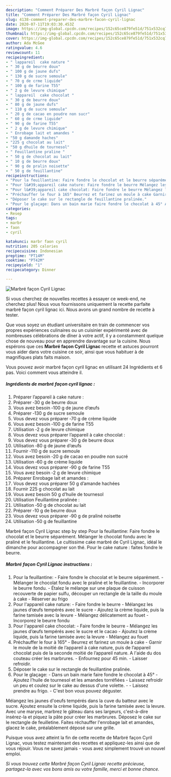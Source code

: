 ```yaml
---
description: "Comment Préparer Des Marbré façon Cyril Lignac"
title: "Comment Préparer Des Marbré façon Cyril Lignac"
slug: 4138-comment-preparer-des-marbre-facon-cyril-lignac
date: 2020-07-11T19:03:30.453Z
image: https://img-global.cpcdn.com/recipes/152c65ce879fe51d/751x532cq70/marbre-facon-cyril-lignac-photo-principale-de-la-recette.jpg
thumbnail: https://img-global.cpcdn.com/recipes/152c65ce879fe51d/751x532cq70/marbre-facon-cyril-lignac-photo-principale-de-la-recette.jpg
cover: https://img-global.cpcdn.com/recipes/152c65ce879fe51d/751x532cq70/marbre-facon-cyril-lignac-photo-principale-de-la-recette.jpg
author: Ada McGee
ratingvalue: 4.6
reviewcount: 11
recipeingredient:
- " lappareil  cake nature "
- " 30 g de beurre doux"
- " 100 g de jaune dufs"
- " 130 g de sucre semoule"
- " 70 g de crme liquide"
- " 100 g de farine T55"
- " 2 g de levure chimique"
- " lappareil  cake chocolat "
- " 30 g de beurre doux"
- " 80 g de jaune dufs"
- " 110 g de sucre semoule"
- " 20 g de cacao en poudre non sucr"
- " 60 g de crme liquide"
- " 90 g de farine T55"
- " 2 g de levure chimique"
- " Enrobage lait et amandes "
- "50 g damande haches"
- "225 g chocolat au lait"
- "50 g dhuile de tournesol"
- " Feuillantine praline "
- " 50 g de chocolat au lait"
- " 10 g de beurre doux"
- " 90 g de pralin noisette"
- " 50 g de feuillantine"
recipeinstructions:
- "Pour la feuillantine: Faire fondre le chocolat et le beurre séparément. Mélanger le chocolat fondu avec le praliné et le feuillantine. Incorporer le beurre fondu. Étalez le mélange sur une plaque de cuisson recouverte de papier sulfu, découper un rectangle de la taille du moule à cake Réserver au frigo"
- "Pour l&#39;appareil cake nature: Faire fondre le beurre Mélangez les jaunes d’œufs tempérés avec le sucre Ajoutez la crème liquide, puis la farine tamisée avec la levure Mélangez délicatement au fouet Incorporez le beurre fondu"
- "Pour l&#39;appareil cake chocolat: Faire fondre le beurre Mélangez les jaunes d’œufs tempérés avec le sucre et le cacao Ajoutez la crème liquide, puis la farine tamisée avec la levure Mélangez au fouet"
- "Préchauffer le four à 165° Beurrez et farinez un moule à cake Garnir le moule de la moitié de l’appareil à cake nature, puis de l’appareil chocolat puis de la seconde moitié de l’appareil nature. A l&#39;aide du dos couteau créer les marbrures. Enfournez pour 45 min. Laisser refroidir."
- "Déposer le cake sur le rectangle de feuillantine pralinée."
- "Pour le glaçage: Dans un bain marie faire fondre le chocolat à 45° Ajoutez l’huile de tournesol et les amandes torréfiées Laissez refroidir un peu et coulez sur le cake au dessus d&#39;une volette.  Laissez prendre au frigo. C&#39;est bon vous pouvez déguster."
categories:
- Resep
tags:
- marbr
- faon
- cyril

katakunci: marbr faon cyril 
nutrition: 205 calories
recipecuisine: Indonesian
preptime: "PT14M"
cooktime: "PT42M"
recipeyield: "1"
recipecategory: Dinner

---
```



![Marbré façon Cyril Lignac](https://img-global.cpcdn.com/recipes/152c65ce879fe51d/751x532cq70/marbre-facon-cyril-lignac-photo-principale-de-la-recette.jpg)

Si vous cherchez de nouvelles recettes à essayer ce week-end, ne cherchez plus! Nous vous fournissons uniquement la recette parfaite marbré façon cyril lignac ici. Nous avons un grand nombre de recette à tester.

Que vous soyez un étudiant universitaire en train de commencer vos propres expériences culinaires ou un cuisinier expérimenté avec de nombreuses célébrations de dîner à votre actif, il y a constamment quelque chose de nouveau pour en apprendre davantage sur la cuisine. Nous espérons que ces <strong> Marbré façon Cyril Lignac </strong> recette et astuces pourront vous aider dans votre cuisine ce soir, ainsi que vous habituer à de magnifiques plats faits maison.

<!--inarticleads1-->

Vous pouvez avoir marbré façon cyril lignac en utilisant 24 Ingrédients et 6 pas. Voici comment vous atteindre il.

##### Ingrédients de marbré façon cyril lignac :

1. Préparer  l’appareil à cake nature :
1. Préparer  ‐30 g de beurre doux
1. Vous avez besoin  ‐100 g de jaune d’œufs
1. Préparer  ‐130 g de sucre semoule
1. Vous devez vous préparer  ‐70 g de crème liquide
1. Vous avez besoin  ‐100 g de farine T55
1. Utilisation  ‐2 g de levure chimique
1. Vous devez vous préparer  l’appareil à cake chocolat :
1. Vous devez vous préparer  ‐30 g de beurre doux
1. Utilisation  ‐80 g de jaune d’œufs
1. Fournir  ‐110 g de sucre semoule
1. Vous avez besoin  ‐20 g de cacao en poudre non sucré
1. Utilisation  ‐60 g de crème liquide
1. Vous devez vous préparer  ‐90 g de farine T55
1. Vous avez besoin  ‐2 g de levure chimique
1. Préparer  Enrobage lait et amandes :
1. Vous devez vous préparer 50 g d’amande hachées
1. Fournir 225 g chocolat au lait
1. Vous avez besoin 50 g d’huile de tournesol
1. Utilisation  Feuillantine pralinée :
1. Utilisation  ‐50 g de chocolat au lait
1. Préparer  ‐10 g de beurre doux
1. Vous devez vous préparer  ‐90 g de praliné noisette
1. Utilisation  ‐50 g de feuillantine


Marbré façon Cyril Lignac step by step Pour la feuillantine: Faire fondre le chocolat et le beurre séparément. Mélanger le chocolat fondu avec le praliné et le feuillantine. Le cultissime cake marbré de Cyril Lignac, idéal le dimanche pour accompagner son thé. Pour le cake nature : faites fondre le beurre. 

<!--inarticleads2-->

##### Marbré façon Cyril Lignac instructions :

1. Pour la feuillantine: - Faire fondre le chocolat et le beurre séparément. - Mélanger le chocolat fondu avec le praliné et le feuillantine. - Incorporer le beurre fondu. - Étalez le mélange sur une plaque de cuisson recouverte de papier sulfu, découper un rectangle de la taille du moule à cake - Réserver au frigo
1. Pour l&#39;appareil cake nature: - Faire fondre le beurre - Mélangez les jaunes d’œufs tempérés avec le sucre - Ajoutez la crème liquide, puis la farine tamisée avec la levure - Mélangez délicatement au fouet - Incorporez le beurre fondu
1. Pour l&#39;appareil cake chocolat: - Faire fondre le beurre - Mélangez les jaunes d’œufs tempérés avec le sucre et le cacao - Ajoutez la crème liquide, puis la farine tamisée avec la levure - Mélangez au fouet
1. Préchauffer le four à 165° - Beurrez et farinez un moule à cake - Garnir le moule de la moitié de l’appareil à cake nature, puis de l’appareil chocolat puis de la seconde moitié de l’appareil nature. A l&#39;aide du dos couteau créer les marbrures. - Enfournez pour 45 min. - Laisser refroidir.
1. Déposer le cake sur le rectangle de feuillantine pralinée.
1. Pour le glaçage: - Dans un bain marie faire fondre le chocolat à 45° - Ajoutez l’huile de tournesol et les amandes torréfiées - Laissez refroidir un peu et coulez sur le cake au dessus d&#39;une volette. -  - Laissez prendre au frigo. - C&#39;est bon vous pouvez déguster.


Mélangez les jaunes d&#39;oeufs tempérés dans la cuve du batteur avec le sucre. Ajoutez ensuite la crème liquide, puis la farine tamisée avec la levure. Avec une maryse, marbrez le gâteau dans ses largeurs, c&#39;est-à-dire insérez-la et piquez la pâte pour créer les marbrures. Déposez le cake sur le rectangle de feuilletine. Faites réchauffer l&#39;enrobage lait et amandes, glacez le cake, préalablement déposé sur une grille. 

<!--inarticleads1-->

<p>
Puisque vous avez atteint la fin de cette recette de Marbré façon Cyril Lignac, vous testez maintenant des recettes et appliquez-les ainsi que de vous réjouir. Vous ne savez jamais - vous avez simplement trouvé un nouvel emploi.
</p>

<p>
<i>Si vous trouvez cette Marbré façon Cyril Lignac recette précieuse, partagez-la avec vos bons amis ou votre famille, merci et bonne chance.</i>
</p>
